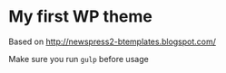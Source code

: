 # My first WP theme

Based on http://newspress2-btemplates.blogspot.com/

Make sure you run `gulp` before usage